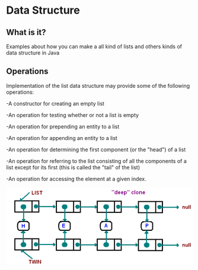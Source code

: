Data Structure
=========

What is it?
-----------
Examples about how you can make a all kind of lists and others kinds of data structure in Java


Operations
-----------
Implementation of the list data structure may provide some of the following operations:

-A constructor for creating an empty list

-An operation for testing whether or not a list is empty

-An operation for prepending an entity to a list

-An operation for appending an entity to a list

-An operation for determining the first component (or the "head") of a list

-An operation for referring to the list consisting of all the components of a list except for its first (this is called the "tail" of the list)

-An operation for accessing the element at a given index.


<img align="right" src="deepclone.bmp" />

